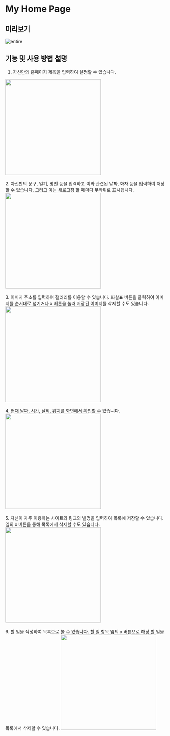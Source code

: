 # My Home Page



## 미리보기

![entire](https://user-images.githubusercontent.com/82134672/226092198-b2d6612f-3bfc-45ba-820b-f72f927737a5.png)



## 기능 및 사용 방법 설명

1. 자신만의 홈페이지 제목을 입력하여 설정할 수 있습니다.
<img src="https://user-images.githubusercontent.com/82134672/226092262-6d9eef88-197a-4141-98a0-186de6384d34.png" width="300" height="300">
<br>
<br>
2. 자신만의 문구, 일기, 명언 등을 입력하고 이와 관련된 날짜, 화자 등을 입력하여 저장할 수 있습니다. 그리고 이는 새로고침 할 때마다 무작위로 표시됩니다.
<img src="https://user-images.githubusercontent.com/82134672/226092259-fcdb060f-634d-44ad-920f-a8d5c8021ffc.png" width="300" height="300">
<br>
<br>
3. 이미지 주소를 입력하여 갤러리를 이용할 수 있습니다. 화살표 버튼을 클릭하여 이미지를 순서대로 넘기거나 x 버튼을 눌러 저장된 이미지를 삭제할 수도 있습니다.
<img src="https://user-images.githubusercontent.com/82134672/226092253-6a94a76b-4f64-47b4-a9d2-2c336ac1a8e2.png" width="300" height="300">
<br>
<br>
4. 현재 날짜, 시간, 날씨, 위치를 화면에서 확인할 수 있습니다.
<img src="https://user-images.githubusercontent.com/82134672/226092260-d580056d-d234-414b-95f8-e5b70cbae082.png" width="300" height="300">
<br>
<br>
5. 자신이 자주 이용하는 사이트와 링크의 별명을 입력하여 목록에 저장할 수 있습니다. 옆의 x 버튼을 통해 목록에서 삭제할 수도 있습니다.
<img src="https://user-images.githubusercontent.com/82134672/226092257-d7bf61e3-c95a-4d75-bc52-604eda999e11.png" width="300" height="300">
<br>
<br>
6. 할 일을 작성하여 목록으로 볼 수 있습니다. 할 일 항목 옆의 x 버튼으로 해당 할 일을 목록에서 삭제할 수 있습니다.
<img src="https://user-images.githubusercontent.com/82134672/226092263-1f15ed3a-0ded-455f-9f3a-eb917e5d0a5e.png" width="300" height="300">
